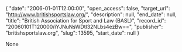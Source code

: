 {
  "date": "2006-01-01T12:00:00", 
  "open_access": false, 
  "target_url": "http://www.britishsportslaw.org/", 
  "description": null, 
  "end_date": null, 
  "title": "British Association for Sport and Law (BASL)", 
  "record_id": "20060101T120000/iYJNuNsWDtl32NLbs4ezBw==", 
  "publisher": "britishsportslaw.org", 
  "slug": 13595, 
  "start_date": null
}

None